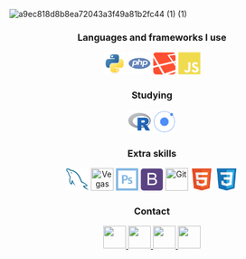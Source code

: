 ![a9ec818d8b8ea72043a3f49a81b2fc44 (1) (1)](https://user-images.githubusercontent.com/70069239/125673784-bdbf5eb8-da9d-47e8-810e-b3f048af01af.png)

<div align="center">

<h3>Languages and frameworks I use</h3>
<p>
<img src="https://raw.githubusercontent.com/devicons/devicon/9f4f5cdb393299a81125eb5127929ea7bfe42889/icons/python/python-original.svg" height="40" width="40" style="max-width:100%;" title="Python">
<img src="https://raw.githubusercontent.com/devicons/devicon/7a4ca8aa871d6dca81691e018d31eed89cb70a76/icons/php/php-plain.svg" height="40" width="40" style="max-width:100%;" title="PHP">
<img src="https://raw.githubusercontent.com/devicons/devicon/7a4ca8aa871d6dca81691e018d31eed89cb70a76/icons/laravel/laravel-plain.svg" height="40" width="40" style="max-width:100%;" title="Laravel">
<img src="https://raw.githubusercontent.com/devicons/devicon/7a4ca8aa871d6dca81691e018d31eed89cb70a76/icons/javascript/javascript-plain.svg" height="40" width="40" style="max-width:100%;" title="JavaScript">
</p>

<h3>Studying</h3>
<p>
<img src="https://raw.githubusercontent.com/devicons/devicon/9f4f5cdb393299a81125eb5127929ea7bfe42889/icons/r/r-original.svg" height="40" width="40" style="max-width:100%;" title="R">
<img src="https://raw.githubusercontent.com/devicons/devicon/7a4ca8aa871d6dca81691e018d31eed89cb70a76/icons/ionic/ionic-original.svg" height="40" width="40" style="max-width:100%;" title="Ionic">
</p>

<h3>Extra skills</h3>
<p>
<img src="https://github.com/devicons/devicon/blob/master/icons/mysql/mysql-original.svg" height="40" width="40" style="max-width:100%;" title="SQL">
<img src="https://upload.wikimedia.org/wikipedia/commons/3/39/Vegas_Pro_15.0.png" height="40" width="40" style="max-width:100%;" title="Vegas Pro">
<img src="https://raw.githubusercontent.com/devicons/devicon/7a4ca8aa871d6dca81691e018d31eed89cb70a76/icons/photoshop/photoshop-line.svg" height="40" width="40" style="max-width:100%;" title="Photoshop">
<img src="https://raw.githubusercontent.com/devicons/devicon/7a4ca8aa871d6dca81691e018d31eed89cb70a76/icons/bootstrap/bootstrap-plain.svg" height="40" width="40" style="max-width:100%;" title="Bootstrap">
<img src="https://img.icons8.com/material/452/git.png" height="40" width="40" style="max-width:100%;" title="Git">
<img src="https://raw.githubusercontent.com/devicons/devicon/7a4ca8aa871d6dca81691e018d31eed89cb70a76/icons/html5/html5-original.svg" height="40" width="40" style="max-width:100%;" title="HTML 5">
<img src="https://raw.githubusercontent.com/devicons/devicon/7a4ca8aa871d6dca81691e018d31eed89cb70a76/icons/css3/css3-original.svg" height="40" width="40" style="max-width:100%;" title="CSS 3">
</p>

<h3>Contact</h3>
<a href="https://www.linkedin.com/in/leonardo-vasconcelos-paulino-7a0b41200/" target="_blank" title="LinkedIn">
  <img src="https://image.flaticon.com/icons/png/512/174/174857.png" height="40" width="40" style="max-width:100%;">
</a>
<a href="https://twitter.com/leovasc5" target="_blank" title="Twitter">
  <img src="https://logodownload.org/wp-content/uploads/2014/09/twitter-logo-4.png" height="40" width="40" style="max-width:100%;">
</a>
<a href="https://www.instagram.com/leovasc5/" target="_blank" title="Instagram">
  <img src="https://upload.wikimedia.org/wikipedia/commons/thumb/5/58/Instagram-Icon.png/1025px-Instagram-Icon.png" height="40" width="40" style="max-width:100%;">
</a>
<a href="https://www.youtube.com/channel/UCh3t0H-Den3BkEeuC4-WB2g/videos" target="_blank" title="YouTube">
  <img src="https://image.flaticon.com/icons/png/512/1384/1384060.png" height="40" width="40" style="max-width:100%;">
</a><br>

  </div>

